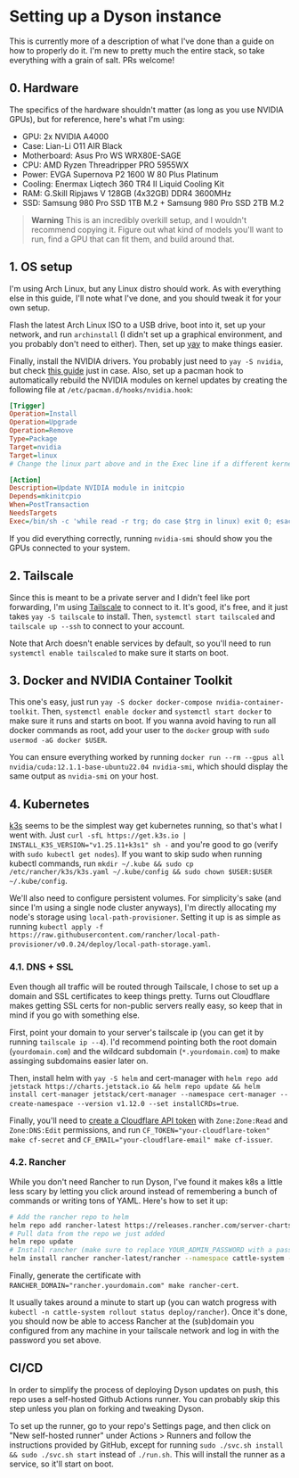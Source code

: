 # Setting up a Dyson instance

This is currently more of a description of what I've done than a guide on how to properly do it. I'm new to pretty much the entire stack, so take everything with a grain of salt. PRs welcome!

## 0. Hardware

The specifics of the hardware shouldn't matter (as long as you use NVIDIA GPUs), but for reference, here's what I'm using:

-   GPU: 2x NVIDIA A4000
-   Case: Lian-Li O11 AIR Black
-   Motherboard: Asus Pro WS WRX80E-SAGE
-   CPU: AMD Ryzen Threadripper PRO 5955WX
-   Power: EVGA Supernova P2 1600 W 80 Plus Platinum
-   Cooling: Enermax Liqtech 360 TR4 II Liquid Cooling Kit
-   RAM: G.Skill Ripjaws V 128GB (4x32GB) DDR4 3600MHz
-   SSD: Samsung 980 Pro SSD 1TB M.2 + Samsung 980 Pro SSD 2TB M.2

> **Warning**
> This is an incredibly overkill setup, and I wouldn't recommend copying it. Figure out what kind of models you'll want to run, find a GPU that can fit them, and build around that.

## 1. OS setup

I'm using Arch Linux, but any Linux distro should work. As with everything else in this guide, I'll note what I've done, and you should tweak it for your own setup.

Flash the latest Arch Linux ISO to a USB drive, boot into it, set up your network, and run `archinstall` (I didn't set up a graphical environment, and you probably don't need to either). Then, set up [yay](https://github.com/Jguer/yay) to make things easier.

Finally, install the NVIDIA drivers. You probably just need to `yay -S nvidia`, but check [this guide](https://wiki.archlinux.org/title/NVIDIA) just in case. Also, set up a pacman hook to automatically rebuild the NVIDIA modules on kernel updates by creating the following file at `/etc/pacman.d/hooks/nvidia.hook`:

```ini
[Trigger]
Operation=Install
Operation=Upgrade
Operation=Remove
Type=Package
Target=nvidia
Target=linux
# Change the linux part above and in the Exec line if a different kernel is used

[Action]
Description=Update NVIDIA module in initcpio
Depends=mkinitcpio
When=PostTransaction
NeedsTargets
Exec=/bin/sh -c 'while read -r trg; do case $trg in linux) exit 0; esac; done; /usr/bin/mkinitcpio -P'
```

If you did everything correctly, running `nvidia-smi` should show you the GPUs connected to your system.

## 2. Tailscale

Since this is meant to be a private server and I didn't feel like port forwarding, I'm using [Tailscale](https://tailscale.com/) to connect to it. It's good, it's free, and it just takes `yay -S tailscale` to install. Then, `systemctl start tailscaled` and `tailscale up --ssh` to connect to your account.

Note that Arch doesn't enable services by default, so you'll need to run `systemctl enable tailscaled` to make sure it starts on boot.

## 3. Docker and NVIDIA Container Toolkit

This one's easy, just run `yay -S docker docker-compose nvidia-container-toolkit`. Then, `systemctl enable docker` and `systemctl start docker` to make sure it runs and starts on boot. If you wanna avoid having to run all docker commands as root, add your user to the `docker` group with `sudo usermod -aG docker $USER`.

You can ensure everything worked by running `docker run --rm --gpus all nvidia/cuda:12.1.1-base-ubuntu22.04 nvidia-smi`, which should display the same output as `nvidia-smi` on your host.

## 4. Kubernetes

[k3s](https://k3s.io/) seems to be the simplest way get kubernetes running, so that's what I went with. Just `curl -sfL https://get.k3s.io | INSTALL_K3S_VERSION="v1.25.11+k3s1" sh -` and you're good to go (verify with `sudo kubectl get nodes`). If you want to skip sudo when running kubectl commands, run `mkdir ~/.kube && sudo cp /etc/rancher/k3s/k3s.yaml ~/.kube/config && sudo chown $USER:$USER ~/.kube/config`.

We'll also need to configure persistent volumes. For simplicity's sake (and since I'm using a single node cluster anyways), I'm directly allocating my node's storage using `local-path-provisioner`. Setting it up is as simple as running `kubectl apply -f https://raw.githubusercontent.com/rancher/local-path-provisioner/v0.0.24/deploy/local-path-storage.yaml`.

### 4.1. DNS + SSL

Even though all traffic will be routed through Tailscale, I chose to set up a domain and SSL certificates to keep things pretty. Turns out Cloudflare makes getting SSL certs for non-public servers really easy, so keep that in mind if you go with something else.

First, point your domain to your server's tailscale ip (you can get it by running `tailscale ip --4`). I'd recommend pointing both the root domain (`yourdomain.com`) and the wildcard subdomain (`*.yourdomain.com`) to make assinging subdomains easier later on.

Then, install helm with `yay -S helm` and cert-manager with `helm repo add jetstack https://charts.jetstack.io && helm repo update && helm install cert-manager jetstack/cert-manager --namespace cert-manager --create-namespace --version v1.12.0 --set installCRDs=true`.

Finally, you'll need to [create a Cloudflare API token](https://dash.cloudflare.com/profile/api-tokens) with `Zone:Zone:Read` and `Zone:DNS:Edit` permissions, and run `CF_TOKEN="your-cloudflare-token" make cf-secret` and `CF_EMAIL="your-cloudflare-email" make cf-issuer`.

### 4.2. Rancher

While you don't need Rancher to run Dyson, I've found it makes k8s a little less scary by letting you click around instead of remembering a bunch of commands or writing tons of YAML. Here's how to set it up:

```bash
# Add the rancher repo to helm
helm repo add rancher-latest https://releases.rancher.com/server-charts/latest
# Pull data from the repo we just added
helm repo update
# Install rancher (make sure to replace YOUR_ADMIN_PASSWORD with a password of your choice and rancher.yourdomain.com with your actual (sub)domain)
helm install rancher rancher-latest/rancher --namespace cattle-system --create-namespace --set hostname=rancher.yourdomain.com --set ingress.tls.source=secret --version v2.7.5 --set replicas=1 --set bootstrapPassword=YOUR_ADMIN_PASSWORD
```

Finally, generate the certificate with `RANCHER_DOMAIN="rancher.yourdomain.com" make rancher-cert`.

It usually takes around a minute to start up (you can watch progress with `kubectl -n cattle-system rollout status deploy/rancher`). Once it's done, you should now be able to access Rancher at the (sub)domain you configured from any machine in your tailscale network and log in with the password you set above.

## CI/CD

In order to simplify the process of deploying Dyson updates on push, this repo uses a self-hosted Github Actions runner. You can probably skip this step unless you plan on forking and tweaking Dyson.

To set up the runner, go to your repo's Settings page, and then click on "New self-hosted runner" under Actions > Runners and follow the instructions provided by GitHub, except for running `sudo ./svc.sh install && sudo ./svc.sh start` instead of `./run.sh`. This will install the runner as a service, so it'll start on boot.
